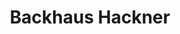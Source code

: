 ---
title: "Backhaus Hackner"
url: /neuburg-an-der-donau/backhaus-hackner-noerdliche-gruenauer-strasse/
shop: Bäckerei
---